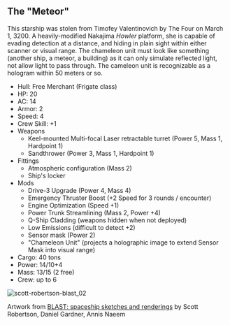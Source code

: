 ## The "Meteor"

This starship was stolen from Timofey Valentinovich by The Four on March 1, 3200. A heavily-modified Nakajima _Howler_ platform, she is capable of evading detection at a distance, and hiding in plain sight within either scanner or visual range. The chameleon unit must look like something (another ship, a meteor, a building) as it can only simulate reflected light, not allow light to pass through. The cameleon unit is recognizable as a hologram within 50 meters or so.

* Hull: Free Merchant (Frigate class)
* HP: 20
* AC: 14
* Armor: 2
* Speed: 4
* Crew Skill: +1
* Weapons
    * Keel-mounted Multi-focal Laser retractable turret (Power 5, Mass 1, Hardpoint 1)
    * Sandthrower (Power 3, Mass 1, Hardpoint 1)
* Fittings
    * Atmospheric configuration (Mass 2)
    * Ship's locker
* Mods
    * Drive-3 Upgrade (Power 4, Mass 4)
    * Emergency Thruster Boost (+2 Speed for 3 rounds / encounter)
    * Engine Optimization (Speed +1)
    * Power Trunk Streamlining (Mass 2, Power +4)
    * Q-Ship Cladding (weapons hidden when not deployed)
    * Low Emissions (difficult to detect +2)
    * Sensor mask (Power 2)
    * "Chameleon Unit" (projects a holographic image to extend Sensor Mask into visual range)
* Cargo: 40 tons
* Power: 14/10+4
* Mass: 13/15 (2 free)
* Crew: up to 6


![scott-robertson-blast_02](https://worknate.github.io/galactic-encyclopedia/assets/blast_02.jpg)

Artwork from [BLAST: spaceship sketches and renderings](https://www.amazon.com/BLAST-spaceship-renderings-Scott-Robertson/dp/1933492546]) by Scott Robertson, Daniel Gardner, Annis Naeem
